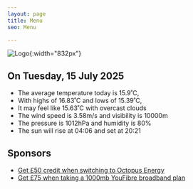 ```yaml
---
layout: page
title: Menu
seo: Menu

---
```


![Logo](/images/logo.jpg){:width="832px"}

<!-- weather_marker starts -->
## On Tuesday, 15 July 2025

- The average temperature today is 15.9˚C,
- With highs of 16.83˚C and lows of 15.39˚C,
- It may feel like 15.63˚C with overcast clouds
- The wind speed is 3.58m/s and visibility is 10000m
- The pressure is 1012hPa and humidity is 80%
- The sun will rise at 04:06 and set at 20:21

<!-- weather_marker ends -->

## Sponsors

- [Get £50 credit when switching to Octopus Energy](https://bit.ly/3oD1nnS)
- [Get £75 when taking a 1000mb YouFibre broadband plan](https://aklam.io/91zWhU?)
